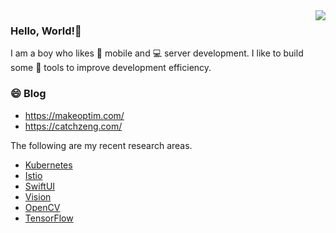 <img align="right" src="https://github-readme-stats.vercel.app/api?username=catchzeng&show_icons=true&icon_color=CE1D2D&text_color=718096&bg_color=ffffff&hide_title=true" />

### Hello, World!👋

I am a boy who likes :iphone: mobile and :computer: server development. I like to build some :hammer: tools to improve development efficiency.

### 😄 Blog

- <https://makeoptim.com/>
- <https://catchzeng.com/>


The following are my recent research areas.

- [Kubernetes](https://kubernetes.io/)
- [Istio](https://istio.io/)
- [SwiftUI](https://developer.apple.com/xcode/swiftui/)
- [Vision](https://developer.apple.com/documentation/vision/)
- [OpenCV](https://opencv.org/)
- [TensorFlow](https://tensorflow.google.cn/)

